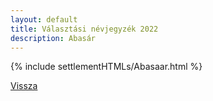 ```yaml
---
layout: default
title: Választási névjegyzék 2022
description: Abasár
---
```


{% include settlementHTMLs/Abasaar.html %}

[Vissza](./)